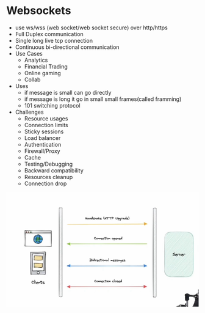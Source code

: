 # Websockets

- use ws/wss (web socket/web socket secure) over http/https
- Full Duplex communication
- Single long live tcp connection
- Continuous bi-directional communication
- Use Cases
  - Analytics
  - Financial Trading
  - Online gaming
  - Collab
- Uses
  - if message is small can go directly
  - if message is long it go in small small frames(called framming)
  - 101 switching protocol
- Challenges
  - Resource usages
  - Connection limits
  - Sticky sessions
  - Load balancer
  - Authentication
  - Firewall/Proxy
  - Cache
  - Testing/Debugging
  - Backward compatibility
  - Resources cleanup
  - Connection drop

![Websockets](../images/websockets.png)
